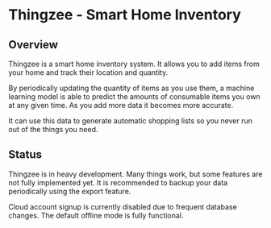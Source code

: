 # Thingzee - Smart Home Inventory

## Overview

Thingzee is a smart home inventory system. It allows you to add items from your
home and track their location and quantity.

By periodically updating the quantity of items as you use them, a machine learning model
is able to predict the amounts of consumable items you own at any given time. As you add more data it becomes more accurate.

It can use this data to generate automatic shopping lists so you never run out of the things you need.

## Status

Thingzee is in heavy development. Many things work, but some features are not fully implemented yet. It is recommended to backup your data periodically using the export feature.

Cloud account signup is currently disabled due to frequent database changes. The default offline mode is fully functional.
